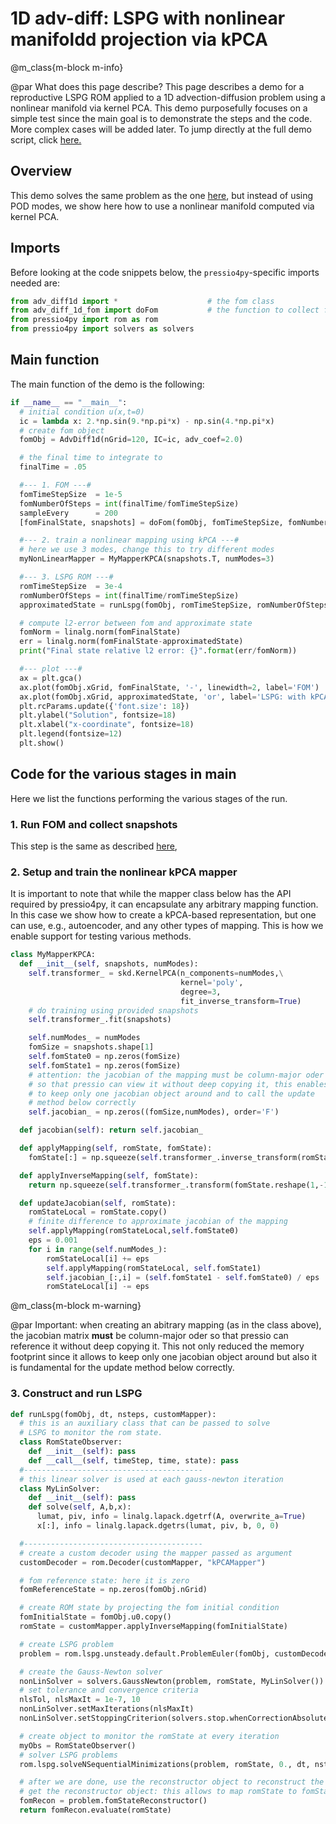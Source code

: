 
# 1D adv-diff: LSPG with nonlinear manifoldd projection via kPCA


@m_class{m-block m-info}

@par What does this page describe?
This page describes a demo for a reproductive LSPG ROM applied to a
1D advection-diffusion problem using a nonlinear manifold via kernel PCA.
This demo purposefully focuses on a simple test since the main goal is
to demonstrate the steps and the code. More complex cases will be added later.
To jump directly at the full demo script, click [here.](https://github.com/Pressio/pressio4py/blob/master/demos/unsteady_default_lspg_advdiff1d_kpca/main.py)


## Overview

This demo solves the same problem as the one [here](https://pressio.github.io/pressio4py/html/md_pages_demos_demo2.html),
but instead of using POD modes, we show here how to use a nonlinear manifold computed via kernel PCA.

## Imports
Before looking at the code snippets below, the `pressio4py`-specific imports needed are:
```py
from adv_diff1d import *					# the fom class
from adv_diff_1d_fom import doFom			# the function to collect fom data
from pressio4py import rom as rom
from pressio4py import solvers as solvers

```

## Main function
The main function of the demo is the following:
```py
if __name__ == "__main__":
  # initial condition u(x,t=0)
  ic = lambda x: 2.*np.sin(9.*np.pi*x) - np.sin(4.*np.pi*x)
  # create fom object
  fomObj = AdvDiff1d(nGrid=120, IC=ic, adv_coef=2.0)

  # the final time to integrate to
  finalTime = .05

  #--- 1. FOM ---#
  fomTimeStepSize  = 1e-5
  fomNumberOfSteps = int(finalTime/fomTimeStepSize)
  sampleEvery      = 200
  [fomFinalState, snapshots] = doFom(fomObj, fomTimeStepSize, fomNumberOfSteps, sampleEvery)

  #--- 2. train a nonlinear mapping using kPCA ---#
  # here we use 3 modes, change this to try different modes
  myNonLinearMapper = MyMapperKPCA(snapshots.T, numModes=3)

  #--- 3. LSPG ROM ---#
  romTimeStepSize  = 3e-4
  romNumberOfSteps = int(finalTime/romTimeStepSize)
  approximatedState = runLspg(fomObj, romTimeStepSize, romNumberOfSteps, myNonLinearMapper)

  # compute l2-error between fom and approximate state
  fomNorm = linalg.norm(fomFinalState)
  err = linalg.norm(fomFinalState-approximatedState)
  print("Final state relative l2 error: {}".format(err/fomNorm))

  #--- plot ---#
  ax = plt.gca()
  ax.plot(fomObj.xGrid, fomFinalState, '-', linewidth=2, label='FOM')
  ax.plot(fomObj.xGrid, approximatedState, 'or', label='LSPG: with kPCA mapping')
  plt.rcParams.update({'font.size': 18})
  plt.ylabel("Solution", fontsize=18)
  plt.xlabel("x-coordinate", fontsize=18)
  plt.legend(fontsize=12)
  plt.show()
```

## Code for the various stages in main
Here we list the functions performing the various stages of the run.

### 1. Run FOM and collect snapshots
This step is the same as described [here](https://pressio.github.io/pressio4py/html/md_pages_demos_demo2.html),


### 2. Setup and train the nonlinear kPCA mapper
It is important to note that while the mapper class below has
the API required by pressio4py, it can encapsulate any arbitrary mapping function.
In this case we show how to create a kPCA-based representation, but one
can use, e.g., autoencoder, and any other types of mapping.
This is how we enable support for testing various methods.
```py
class MyMapperKPCA:
  def __init__(self, snapshots, numModes):
    self.transformer_ = skd.KernelPCA(n_components=numModes,\
                                      kernel='poly',
                                      degree=3,
                                      fit_inverse_transform=True)
    # do training using provided snapshots
    self.transformer_.fit(snapshots)

    self.numModes_ = numModes
    fomSize = snapshots.shape[1]
    self.fomState0 = np.zeros(fomSize)
    self.fomState1 = np.zeros(fomSize)
    # attention: the jacobian of the mapping must be column-major oder
    # so that pressio can view it without deep copying it, this enables
    # to keep only one jacobian object around and to call the update
    # method below correctly
    self.jacobian_ = np.zeros((fomSize,numModes), order='F')

  def jacobian(self): return self.jacobian_

  def applyMapping(self, romState, fomState):
    fomState[:] = np.squeeze(self.transformer_.inverse_transform(romState.reshape(1,-1)))

  def applyInverseMapping(self, fomState):
    return np.squeeze(self.transformer_.transform(fomState.reshape(1,-1)))

  def updateJacobian(self, romState):
    romStateLocal = romState.copy()
    # finite difference to approximate jacobian of the mapping
    self.applyMapping(romStateLocal,self.fomState0)
    eps = 0.001
    for i in range(self.numModes_):
        romStateLocal[i] += eps
        self.applyMapping(romStateLocal, self.fomState1)
        self.jacobian_[:,i] = (self.fomState1 - self.fomState0) / eps
        romStateLocal[i] -= eps
```
@m_class{m-block m-warning}

@par Important:
when creating an abitrary mapping (as in the class above),
the jacobian matrix **must** be column-major oder so that pressio
can reference it without deep copying it. This not only reduced the
memory footprint since it allows to keep only one jacobian object
around but also it is fundamental for the update method below correctly.



### 3. Construct and run LSPG
```py
def runLspg(fomObj, dt, nsteps, customMapper):
  # this is an auxiliary class that can be passed to solve
  # LSPG to monitor the rom state.
  class RomStateObserver:
    def __init__(self): pass
    def __call__(self, timeStep, time, state): pass
  #----------------------------------------
  # this linear solver is used at each gauss-newton iteration
  class MyLinSolver:
    def __init__(self): pass
    def solve(self, A,b,x):
      lumat, piv, info = linalg.lapack.dgetrf(A, overwrite_a=True)
      x[:], info = linalg.lapack.dgetrs(lumat, piv, b, 0, 0)

  #----------------------------------------
  # create a custom decoder using the mapper passed as argument
  customDecoder = rom.Decoder(customMapper, "kPCAMapper")

  # fom reference state: here it is zero
  fomReferenceState = np.zeros(fomObj.nGrid)

  # create ROM state by projecting the fom initial condition
  fomInitialState = fomObj.u0.copy()
  romState = customMapper.applyInverseMapping(fomInitialState)

  # create LSPG problem
  problem = rom.lspg.unsteady.default.ProblemEuler(fomObj, customDecoder, romState, fomReferenceState)

  # create the Gauss-Newton solver
  nonLinSolver = solvers.GaussNewton(problem, romState, MyLinSolver())
  # set tolerance and convergence criteria
  nlsTol, nlsMaxIt = 1e-7, 10
  nonLinSolver.setMaxIterations(nlsMaxIt)
  nonLinSolver.setStoppingCriterion(solvers.stop.whenCorrectionAbsoluteNormBelowTolerance)

  # create object to monitor the romState at every iteration
  myObs = RomStateObserver()
  # solver LSPG problems
  rom.lspg.solveNSequentialMinimizations(problem, romState, 0., dt, nsteps, myObs, nonLinSolver)

  # after we are done, use the reconstructor object to reconstruct the fom state
  # get the reconstructor object: this allows to map romState to fomState
  fomRecon = problem.fomStateReconstructor()
  return fomRecon.evaluate(romState)
```
